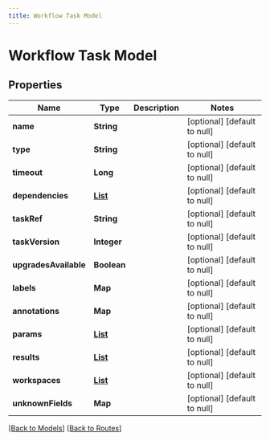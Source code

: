 ```yaml
---
title: Workflow Task Model
---
```


# Workflow Task Model
## Properties

| Name | Type | Description | Notes |
|------------ | ------------- | ------------- | -------------|
| **name** | **String** |  | [optional] [default to null] |
| **type** | **String** |  | [optional] [default to null] |
| **timeout** | **Long** |  | [optional] [default to null] |
| **dependencies** | [**List**](WorkflowTaskDependency) |  | [optional] [default to null] |
| **taskRef** | **String** |  | [optional] [default to null] |
| **taskVersion** | **Integer** |  | [optional] [default to null] |
| **upgradesAvailable** | **Boolean** |  | [optional] [default to null] |
| **labels** | **Map** |  | [optional] [default to null] |
| **annotations** | **Map** |  | [optional] [default to null] |
| **params** | [**List**](RunParam) |  | [optional] [default to null] |
| **results** | [**List**](ResultSpec) |  | [optional] [default to null] |
| **workspaces** | [**List**](TaskWorkspace) |  | [optional] [default to null] |
| **unknownFields** | **Map** |  | [optional] [default to null] |

[[Back to Models]](../overview#models) [[Back to Routes]](../overview#routes)

